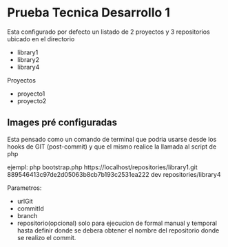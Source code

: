 # Prueba Tecnica Desarrollo 1

Esta configurado por defecto un listado de 2 proyectos y 3 repositorios ubicado en el directorio <repositories>
- library1
- library2
- library4

Proyectos
- proyecto1
- proyecto2

## Images pré configuradas

Esta pensado como un comando de terminal que podria usarse desde los hooks de GIT (post-commit)
y que el mismo realice la llamada al script de php

ejempl:
php bootstrap.php https://localhost/repositories/library1.git 889546413c97de2d05063b8cb7b193c2531ea222 dev repositories/library4

Parametros:
- urlGit
- commitId
- branch
- repositorio(opcional) solo para ejecucion de formal manual y temporal hasta definir donde se debera obtener el nombre del repositorio
donde se realizo el commit.

